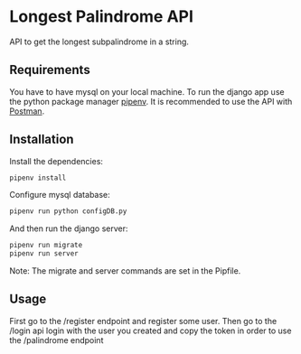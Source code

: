 # Longest Palindrome API

API to get the longest subpalindrome in a string.

## Requirements
You have to have mysql on your local machine.
To run the django app use the python package manager [pipenv](https://pipenv-es.readthedocs.io/es/latest/).
It is recommended to use the API with [Postman](https://www.postman.com/).

## Installation

Install the dependencies:

```bash
pipenv install
```

Configure mysql database:
```bash
pipenv run python configDB.py 
```

And then run the django server:

```bash
pipenv run migrate
pipenv run server
```
Note: The migrate and server commands are set in the Pipfile.

## Usage
First go to the /register endpoint and register some user. Then go to the /login api login with the user you created and copy the token in order to use the /palindrome endpoint
